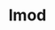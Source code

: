 ---
title: "lmod"
layout: cache
categories: [package, develop]
meta: {"compilers": ["gcc@11.4.0"], "num_specs": 8, "num_specs_by_stack": {"root": 8, "tutorial": 8}, "oss": ["ubuntu22.04"], "platforms": ["linux"], "stacks": ["root", "tutorial"], "targets": ["x86_64_v3"], "versions": ["8.7.18"]}
spec_details: [{"compiler": "gcc@11.4.0", "hash": "4hsmrvbzrc2y7v6bhqoghvj3xmzsrz22", "os": "ubuntu22.04", "platform": "linux", "size": "-", "stacks": ["root", "tutorial"], "target": "x86_64_v3", "variants": ["+auto_swap", "build_system=autotools", "~redirect"], "versions": ["8.7.18"]}, {"compiler": "gcc@11.4.0", "hash": "7m3hksfubss5ww3qrgbmwtloez4aemu5", "os": "ubuntu22.04", "platform": "linux", "size": "-", "stacks": ["root", "tutorial"], "target": "x86_64_v3", "variants": ["+auto_swap", "build_system=autotools", "~redirect"], "versions": ["8.7.18"]}, {"compiler": "gcc@11.4.0", "hash": "7xh6zxjnw4ea5uoegaalzybdl7xmhlqb", "os": "ubuntu22.04", "platform": "linux", "size": "-", "stacks": ["root", "tutorial"], "target": "x86_64_v3", "variants": ["+auto_swap", "build_system=autotools", "~redirect"], "versions": ["8.7.18"]}, {"compiler": "gcc@11.4.0", "hash": "c6i7xd2pf7leomzko3qpkqda3xxielk5", "os": "ubuntu22.04", "platform": "linux", "size": "-", "stacks": ["root", "tutorial"], "target": "x86_64_v3", "variants": ["+auto_swap", "build_system=autotools", "~redirect"], "versions": ["8.7.18"]}, {"compiler": "gcc@11.4.0", "hash": "h6vivs3hfow5yqympxkbgzzgq24y72mv", "os": "ubuntu22.04", "platform": "linux", "size": "-", "stacks": ["root", "tutorial"], "target": "x86_64_v3", "variants": ["+auto_swap", "build_system=autotools", "~redirect"], "versions": ["8.7.18"]}, {"compiler": "gcc@11.4.0", "hash": "iqvf5f5cazvirdqncnd3dcoxqqlnsbth", "os": "ubuntu22.04", "platform": "linux", "size": "-", "stacks": ["root", "tutorial"], "target": "x86_64_v3", "variants": ["+auto_swap", "build_system=autotools", "~redirect"], "versions": ["8.7.18"]}, {"compiler": "gcc@11.4.0", "hash": "n6opkbqbzvudx726qrw6rbm2uixopbzc", "os": "ubuntu22.04", "platform": "linux", "size": "-", "stacks": ["root", "tutorial"], "target": "x86_64_v3", "variants": ["+auto_swap", "build_system=autotools", "~redirect"], "versions": ["8.7.18"]}, {"compiler": "gcc@11.4.0", "hash": "vdtiitsb77zdyvp3fbovzm6miq4wa4g6", "os": "ubuntu22.04", "platform": "linux", "size": "-", "stacks": ["root", "tutorial"], "target": "x86_64_v3", "variants": ["+auto_swap", "build_system=autotools", "~redirect"], "versions": ["8.7.18"]}]
---